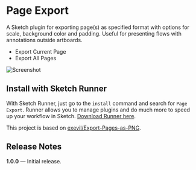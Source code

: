 # Page Export

A Sketch plugin for exporting page(s) as specified format with options for scale, background color and padding. Useful for presenting flows with annotations outside artboards.

- Export Current Page
- Export All Pages

![Screenshot](/../master/assets/screenshot.png?raw=true)

## Install with Sketch Runner

With Sketch Runner, just go to the `install` command and search for `Page Export`. Runner allows you to manage plugins and do much more to speed up your workflow in Sketch. [Download Runner here](http://www.sketchrunner.com).

This project is based on [exevil/Export-Pages-as-PNG](https://github.com/exevil/Export-Pages-as-PNG).

## Release Notes

**1.0.0** — Initial release.
